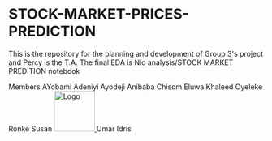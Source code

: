 # STOCK-MARKET-PRICES-PREDICTION
This is the repository for the planning and development of Group 3's project and Percy is the T.A.
The final EDA is Nio analysis/STOCK MARKET PREDITION notebook


Members
AYobami Adeniyi 
Ayodeji Anibaba
Chisom Eluwa
Khaleed Oyeleke
Ronke Susan  <a href=https://www.linkedin.com/in/ronke-akinmosin>
    <img src="" alt="Logo" width="80" height="80">
  </a>
Umar Idris
